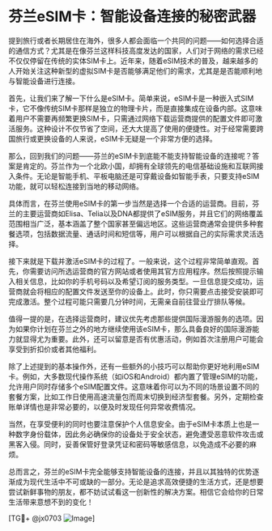 # 芬兰eSIM卡：智能设备连接的秘密武器

提到旅行或者长期居住在海外，很多人都会面临一个共同的问题——如何选择合适的通信方式？尤其是在像芬兰这样科技高度发达的国家，人们对于网络的需求已经不仅仅停留在传统的实体SIM卡上。近年来，随着eSIM技术的普及，越来越多的人开始关注这种新型的虚拟SIM卡是否能够满足他们的需求，尤其是是否能顺利地与智能设备进行连接。

首先，让我们来了解一下什么是eSIM卡。简单来说，eSIM卡是一种嵌入式SIM卡，它不像传统SIM卡那样是独立的物理卡片，而是直接集成在设备内部。这意味着用户不需要再频繁更换SIM卡，只需通过网络下载运营商提供的配置文件即可激活服务。这种设计不仅节省了空间，还大大提高了使用的便捷性。对于经常需要跨国旅行或更换设备的人来说，eSIM卡无疑是一个非常方便的选择。

那么，回到我们的问题——芬兰的eSIM卡到底能不能支持智能设备的连接呢？答案是肯定的。芬兰作为一个北欧小国，却拥有全球领先的电信基础设施和互联网接入条件。无论是智能手机、平板电脑还是可穿戴设备如智能手表，只要支持eSIM功能，就可以轻松连接到当地的移动网络。

具体而言，在芬兰使用eSIM卡的第一步当然是选择一个合适的运营商。目前，芬兰的主要运营商如Elisa、Telia以及DNA都提供了eSIM服务，并且它们的网络覆盖范围相当广泛，基本涵盖了整个国家甚至偏远地区。这些运营商通常会提供多种套餐选项，包括数据流量、通话时间和短信等，用户可以根据自己的实际需求灵活选择。

接下来就是下载并激活eSIM卡的过程了。一般来说，这个过程非常简单直观。首先，你需要访问所选运营商的官方网站或者使用其官方应用程序。然后按照提示输入相关信息，比如你的手机号码以及希望订阅的服务类型。一旦信息提交成功，运营商就会将相应的配置文件发送至你的设备上。此时，你只需要点击接受安装即可完成激活。整个过程可能只需要几分钟时间，无需亲自前往营业厅排队等候。

值得一提的是，在选择运营商时，建议优先考虑那些提供国际漫游服务的选项。因为如果你计划在芬兰之外的地方继续使用该eSIM卡，那么具备良好的国际漫游能力就显得尤为重要。此外，还可以留意是否有优惠活动，例如首次注册用户可能会享受到折扣价或者其他福利。

除了上述提到的基本操作外，还有一些额外的小技巧可以帮助你更好地利用eSIM卡。例如，大多数现代操作系统（如iOS和Android）都内置了管理eSIM的功能，允许用户同时存储多个eSIM配置文件。这意味着你可以为不同的场景设置不同的套餐方案，比如工作日使用高速流量包而周末切换到经济型套餐。另外，定期检查账单详情也是非常必要的，以便及时发现任何异常收费情况。

当然，在享受便利的同时也要注意保护个人信息安全。由于eSIM卡本质上也是一种数字身份载体，因此务必确保你的设备处于安全状态，避免遭受恶意软件攻击或黑客入侵。同时，妥善保管好登录凭证和密码等敏感信息，以免造成不必要的麻烦。

总而言之，芬兰的eSIM卡完全能够支持智能设备的连接，并且以其独特的优势逐渐成为现代生活中不可或缺的一部分。无论是追求高效便捷的生活方式，还是想要尝试新鲜事物的朋友，都不妨试试看这一创新性的解决方案。相信它会给你的日常生活带来意想不到的变化！

[TG💪+ @jx0703 ![Image](https://github.com/user-attachments/assets/dbca1d08-cadb-493c-b0ec-ad6f7a83f270)]